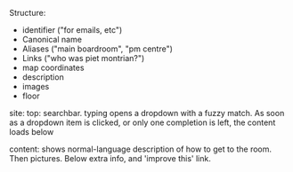 Structure:

- identifier ("for emails, etc")
- Canonical name
- Aliases ("main boardroom", "pm centre")
- Links ("who was piet montrian?")
- map coordinates
- description
- images
- floor

site:
top: searchbar. typing opens a dropdown with a fuzzy match. As soon as a dropdown item is clicked, or only one completion is left, the content loads below

content: shows normal-language description of how to get to the room. Then pictures. Below extra info, and 'improve this' link.
